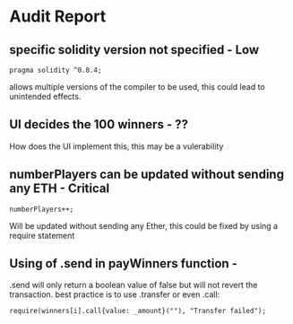 # Audit Report

## specific solidity version not specified - Low
```
pragma solidity ^0.8.4;
```
allows multiple versions of the compiler to be used, this could lead to unintended effects.

## UI decides the 100 winners - ??

How does the UI implement this, this may be a vulerability

## numberPlayers can be updated without sending any ETH - Critical

```
numberPlayers++;
```
Will be updated without sending any Ether, this could be fixed by using a require statement

## Using of .send in payWinners function - 

.send will only return a boolean value of false but will not revert the transaction.
best practice is to use .transfer or even .call:
```
require(winners[i].call{value: _amount}(""), "Transfer failed");
```

## 
